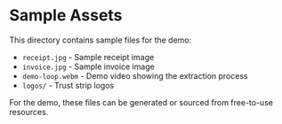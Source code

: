 # Sample Assets

This directory contains sample files for the demo:

- `receipt.jpg` - Sample receipt image
- `invoice.jpg` - Sample invoice image  
- `demo-loop.webm` - Demo video showing the extraction process
- `logos/` - Trust strip logos

For the demo, these files can be generated or sourced from free-to-use resources.
